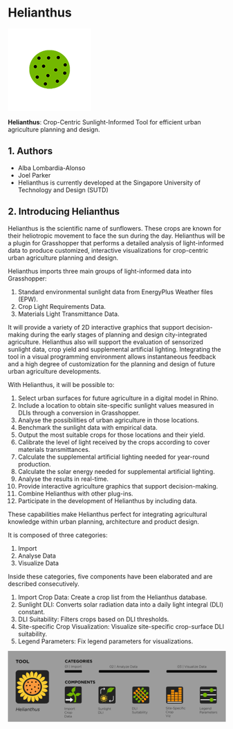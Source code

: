 Helianthus
==========

![Helianthus](./ReadmeResources/helianthus-192.png)

**Helianthus**: Crop-Centric Sunlight-Informed Tool for efficient urban agriculture planning and design.

1\. Authors
-----------

- Alba Lombardia-Alonso
- Joel Parker
- Helianthus is currently developed at the Singapore University of Technology and Design (SUTD)

2\. Introducing Helianthus
-----------

Helianthus is the scientific name of sunflowers. These crops are known for their heliotropic movement to face the sun during the day. Helianthus will be a plugin for Grasshopper that performs a detailed analysis of light-informed data to produce customized, interactive visualizations for crop-centric urban agriculture planning and design. 

Helianthus imports three main groups of light-informed data into Grasshopper: 
1. Standard environmental sunlight data from EnergyPlus Weather files (EPW).
2. Crop Light Requirements Data.
3. Materials Light Transmittance Data.

It will provide a variety of 2D interactive graphics that support decision-making during the early stages of planning and design city-integrated agriculture. Helianthus also will support the evaluation of sensorized sunlight data, crop yield and supplemental artificial lighting. Integrating the tool in a visual programming environment allows instantaneous feedback and a high degree of customization for the planning and design of future urban agriculture developments.

With Helianthus, it will be possible to:
1. Select urban surfaces for future agriculture in a digital model in Rhino.
2. Include a location to obtain site-specific sunlight values measured in DLIs through a conversion in Grasshopper.
3. Analyse the possibilities of urban agriculture in those locations.
4. Benchmark the sunlight data with empirical data.
5. Output the most suitable crops for those locations and their yield.
6. Calibrate the level of light received by the crops according to cover materials transmittances.
7. Calculate the supplemental artificial lighting needed for year-round production.
8. Calculate the solar energy needed for supplemental artificial lighting.
9. Analyse the results in real-time.
10. Provide interactive agriculture graphics that support decision-making.
11. Combine Helianthus with other plug-ins.
12. Participate in the development of Helianthus by including data. 

These capabilities make Helianthus perfect for integrating agricultural knowledge within urban planning, architecture and product design.

It is composed of three categories:
1. Import
2. Analyse Data
3. Visualize Data

Inside these categories, five components have been elaborated and are described consecutively.
1. Import Crop Data: Create a crop list from the Helianthus database.
2. Sunlight DLI: Converts solar radiation data into a daily light integral (DLI) constant.
3. DLI Suitability: Filters crops based on DLI thresholds.
4. Site-specific Crop Visualization: Visualize site-specific crop-surface DLI suitability.
5. Legend Parameters: Fix legend parameters for visualizations.

![Helianthus](./ReadmeResources/componentsList-01.png)
